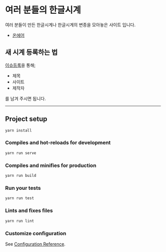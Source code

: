 # 여러 분들의 한글시계
여러 분들이 만든 한글시계나 한글시계의 변종을 모아놓은 사이트 입니다.

* [온에어](https://suapapa.github.io/site-hangulclocks)

## 새 시계 등록하는 법
[이슈등록](https://github.com/suapapa/site-hangulclocks/issues)을 통해;
* 제목
* 사이트
* 제작자

를 남겨 주시면 됩니다.

----

## Project setup
```
yarn install
```

### Compiles and hot-reloads for development
```
yarn run serve
```

### Compiles and minifies for production
```
yarn run build
```

### Run your tests
```
yarn run test
```

### Lints and fixes files
```
yarn run lint
```

### Customize configuration
See [Configuration Reference](https://cli.vuejs.org/config/).
